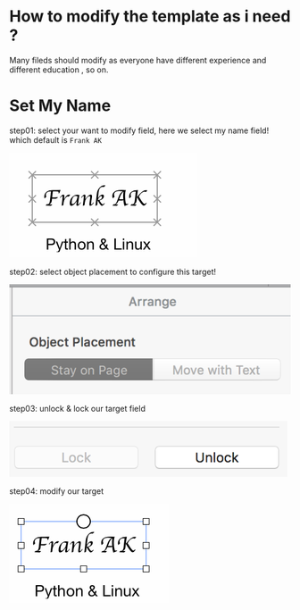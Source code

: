 # How to modify the template as i need ?

Many fileds should modify as everyone have different experience
and different education , so on.


Set My Name
=========

step01: select your want to modify field, here we select my name field! which default is `Frank AK` 


![alt text](https://github.com/land-pack/resumes-example/blob/master/tutorial/set_name_01.png)


step02: select object placement to configure this target!


![alt text](https://github.com/land-pack/resumes-example/blob/master/tutorial/set_name_02.png)


step03: unlock & lock our target field


![alt text](https://github.com/land-pack/resumes-example/blob/master/tutorial/set_name_03.png)


step04: modify our target


![alt text](https://github.com/land-pack/resumes-example/blob/master/tutorial/set_name_04.png)
